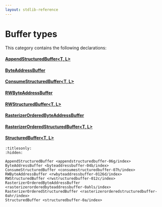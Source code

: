 ```yaml
---
layout: stdlib-reference
---
```

# Buffer types

This category contains the following declarations:

#### [AppendStructuredBuffer\<T, L\>](../appendstructuredbuffer-06g/index.html)

#### [ByteAddressBuffer](../byteaddressbuffer-04b/index.html)

#### [ConsumeStructuredBuffer\<T, L\>](../consumestructuredbuffer-07h/index.html)

#### [RWByteAddressBuffer](../rwbyteaddressbuffer-0126d/index.html)

#### [RWStructuredBuffer\<T, L\>](../rwstructuredbuffer-012c/index.html)

#### [RasterizerOrderedByteAddressBuffer](../rasterizerorderedbyteaddressbuffer-0ahls/index.html)

#### [RasterizerOrderedStructuredBuffer\<T, L\>](../rasterizerorderedstructuredbuffer-0ahr/index.html)

#### [StructuredBuffer\<T, L\>](../structuredbuffer-0a/index.html)


```{toctree}
:titlesonly:
:hidden:

AppendStructuredBuffer <appendstructuredbuffer-06g/index>
ByteAddressBuffer <byteaddressbuffer-04b/index>
ConsumeStructuredBuffer <consumestructuredbuffer-07h/index>
RWByteAddressBuffer <rwbyteaddressbuffer-0126d/index>
RWStructuredBuffer <rwstructuredbuffer-012c/index>
RasterizerOrderedByteAddressBuffer <rasterizerorderedbyteaddressbuffer-0ahls/index>
RasterizerOrderedStructuredBuffer <rasterizerorderedstructuredbuffer-0ahr/index>
StructuredBuffer <structuredbuffer-0a/index>
```
